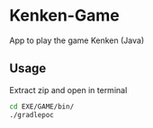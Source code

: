 # Kenken-Game
App to play the game Kenken (Java)

## Usage
Extract zip and open in terminal
```bash
cd EXE/GAME/bin/
./gradlepoc
```
